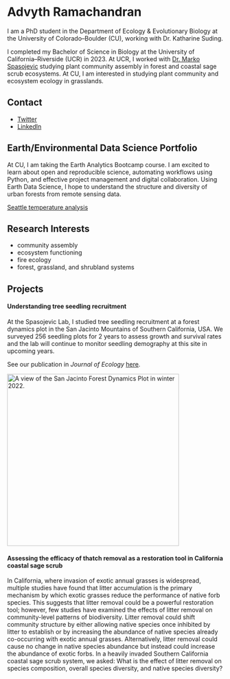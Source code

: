 # Advyth Ramachandran
I am a PhD student in the Department of Ecology & Evolutionary Biology at the University of Colorado–Boulder (CU), working with Dr. Katharine Suding.

I completed my Bachelor of Science in Biology at the University of California–Riverside (UCR) in 2023. At UCR, I worked with [Dr. Marko Spasojevic](https://mspaso.wixsite.com/traitecology) studying plant community assembly in forest and coastal sage scrub ecosystems. At CU, I am interested in studying plant community and ecosystem ecology in grasslands.

## Contact
- [Twitter](https://twitter.com/advythr)
- [LinkedIn](https://www.linkedin.com/in/advyth-ramachandran/)

## Earth/Environmental Data Science Portfolio
At CU, I am taking the Earth Analytics Bootcamp course. I am excited to learn about open and reproducible science, automating workflows using Python, and effective project management and digital collaboration. Using Earth Data Science, I hope to understand the structure and diversity of urban forests from remote sensing data.

[Seattle temperature analysis](notebooks/ncei_seattle.html)

## Research Interests
- community assembly
- ecosystem functioning
- fire ecology
- forest, grassland, and shrubland systems

## Projects

#### Understanding tree seedling recruitment
At the Spasojevic Lab, I studied tree seedling recruitment at a forest dynamics plot in the San Jacinto Mountains of Southern California, USA. We surveyed 256 seedling plots for 2 years to assess growth and survival rates and the lab will continue to monitor seedling demography at this site in upcoming years.

See our publication in *Journal of Ecology* [here](https://besjournals.onlinelibrary.wiley.com/doi/full/10.1111/1365-2745.14132).

<img src="img/P1220333.JPG" alt="A view of the San Jacinto Forest Dynamics Plot in winter 2022." width=400>

#### Assessing the efficacy of thatch removal as a restoration tool in California coastal sage scrub
In California, where invasion of exotic annual grasses is widespread, multiple studies have found that litter accumulation is the primary mechanism by which exotic grasses reduce the performance of native forb species. This suggests that litter removal could be a powerful restoration tool; however, few studies have examined the effects of litter removal on community-level patterns of biodiversity. Litter removal could shift community structure by either allowing native species once inhibited by litter to establish or by increasing the abundance of native species already co-occurring with exotic annual grasses. Alternatively, litter removal could cause no change in native species abundance but instead could increase the abundance of exotic forbs. In a heavily invaded Southern California coastal sage scrub system, we asked: What is the effect of litter removal on species composition, overall species diversity, and native species diversity?
